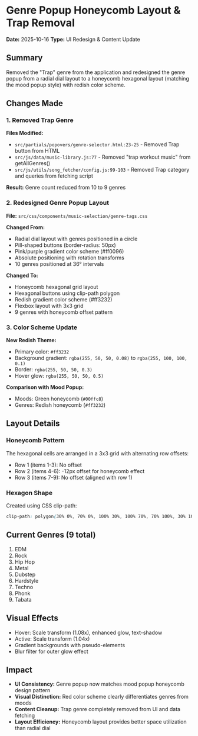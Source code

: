 # Genre Popup Honeycomb Layout & Trap Removal

**Date:** 2025-10-16
**Type:** UI Redesign & Content Update

## Summary

Removed the "Trap" genre from the application and redesigned the genre popup from a radial dial layout to a honeycomb
hexagonal layout (matching the mood popup style) with redish color scheme.

## Changes Made

### 1. Removed Trap Genre

**Files Modified:**

- `src/partials/popovers/genre-selector.html:23-25` - Removed Trap button from HTML
- `src/js/data/music-library.js:77` - Removed "trap workout music" from getAllGenres()
- `src/js/utils/song_fetcher/config.js:99-103` - Removed Trap category and queries from fetching script

**Result:** Genre count reduced from 10 to 9 genres

### 2. Redesigned Genre Popup Layout

**File:** `src/css/components/music-selection/genre-tags.css`

**Changed From:**

- Radial dial layout with genres positioned in a circle
- Pill-shaped buttons (border-radius: 50px)
- Pink/purple gradient color scheme (#ff0096)
- Absolute positioning with rotation transforms
- 10 genres positioned at 36° intervals

**Changed To:**

- Honeycomb hexagonal grid layout
- Hexagonal buttons using clip-path polygon
- Redish gradient color scheme (#ff3232)
- Flexbox layout with 3x3 grid
- 9 genres with honeycomb offset pattern

### 3. Color Scheme Update

**New Redish Theme:**

- Primary color: `#ff3232`
- Background gradient: `rgba(255, 50, 50, 0.08)` to `rgba(255, 100, 100, 0.1)`
- Border: `rgba(255, 50, 50, 0.3)`
- Hover glow: `rgba(255, 50, 50, 0.5)`

**Comparison with Mood Popup:**

- Moods: Green honeycomb (`#00ffc8`)
- Genres: Redish honeycomb (`#ff3232`)

## Layout Details

### Honeycomb Pattern

The hexagonal cells are arranged in a 3x3 grid with alternating row offsets:

- Row 1 (items 1-3): No offset
- Row 2 (items 4-6): -12px offset for honeycomb effect
- Row 3 (items 7-9): No offset (aligned with row 1)

### Hexagon Shape

Created using CSS clip-path:

```css
clip-path: polygon(30% 0%, 70% 0%, 100% 30%, 100% 70%, 70% 100%, 30% 100%, 0% 70%, 0% 30%);
```

## Current Genres (9 total)

1. EDM
2. Rock
3. Hip Hop
4. Metal
5. Dubstep
6. Hardstyle
7. Techno
8. Phonk
9. Tabata

## Visual Effects

- Hover: Scale transform (1.08x), enhanced glow, text-shadow
- Active: Scale transform (1.04x)
- Gradient backgrounds with pseudo-elements
- Blur filter for outer glow effect

## Impact

- **UI Consistency:** Genre popup now matches mood popup honeycomb design pattern
- **Visual Distinction:** Red color scheme clearly differentiates genres from moods
- **Content Cleanup:** Trap genre completely removed from UI and data fetching
- **Layout Efficiency:** Honeycomb layout provides better space utilization than radial dial
